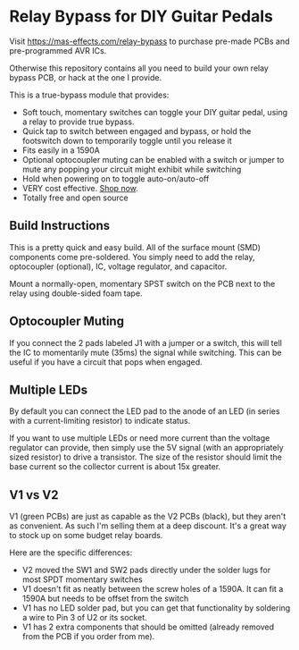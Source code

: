 # Relay Bypass for DIY Guitar Pedals

Visit <https://mas-effects.com/relay-bypass> to purchase pre-made PCBs and pre-programmed AVR ICs.

Otherwise this repository contains all you need to build your own relay bypass PCB,
or hack at the one I provide.

This is a true-bypass module that provides:

* Soft touch, momentary switches can toggle your DIY guitar pedal, using a relay to provide true bypass.
* Quick tap to switch between engaged and bypass, or hold the footswitch down to temporarily toggle until you release it
* Fits easily in a 1590A
* Optional optocoupler muting can be enabled with a switch or jumper to mute any popping your circuit might exhibit while switching
* Hold when powering on to toggle auto-on/auto-off
* VERY cost effective. [Shop now](https://mas-effects.square.site/shop/diy/5).
* Totally free and open source

## Build Instructions

This is a pretty quick and easy build. All of the surface mount (SMD) components come pre-soldered. You simply need to add the relay, optocoupler (optional), IC, voltage regulator, and capacitor.

Mount a normally-open, momentary SPST switch on the PCB next to the relay using double-sided foam tape.

## Optocoupler Muting

If you connect the 2 pads labeled J1 with a jumper or a switch, this will tell the IC to momentarily mute (35ms) the signal while switching. This can be useful if you have a circuit that pops when engaged.

## Multiple LEDs

By default you can connect the LED pad to the anode of an LED (in series with a current-limiting resistor) to indicate status.

If you want to use multiple LEDs or need more current than the voltage regulator can provide, then simply use the 5V signal (with an appropriately sized resistor) to drive a transistor. The size of the resistor should limit the base current so the collector current is about 15x greater.

## V1 vs V2

V1 (green PCBs) are just as capable as the V2 PCBs (black), but they aren't as convenient. As such I'm selling them at a deep discount. It's a great way to stock up on some budget relay boards.

Here are the specific differences:

* V2 moved the SW1 and SW2 pads directly under the solder lugs for most SPDT momentary switches
* V1 doesn't fit as neatly between the screw holes of a 1590A. It can fit a 1590A but needs to be offset from the switch
* V1 has no LED solder pad, but you can get that functionality by soldering a wire to Pin 3 of U2 or its socket.
* V1 has 2 extra components that should be omitted (already removed from the PCB if you order from me).
